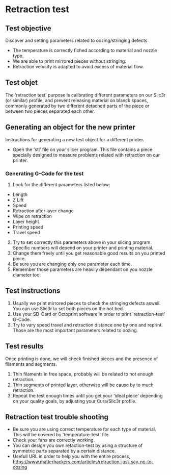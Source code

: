 # Retraction test


## Test objective

Discover and setting parameters related to oozing/stringing defects

* The temperature is correctly fiched according to material and nozzle type.
* We are able to print mirrored pieces without stringing.
* Retraction velocity is adapted to avoid excess of material flow.

## Test objet

The 'retraction test' purpose is calibrating different parameters on our Slic3r (or similar) profile, and prevent releasing material on blanck spaces, commonly generated by two different detached parts of the piece or between two pieces separated each other.


## Generating an object for the new printer

Instructions for generating a new test object for a different printer.

* Open the 'stl' file on your slicer program.
  This file contains a piece specially designed to measure problems related with retraction on our printer.

### Generating G-Code for the test

1. Look for the different parameters listed below:

* Length
* Z Lift
* Speed
* Retraction after layer change
* Wipe on retraction
* Layer height
* Printing speed
* Travel speed

2. Try to set correctly this parameters above in your slicing program. Specific numbers will depend on your printer and printing material.
3. Change them freely until you get reasonable good results on you printed piece.
4. Be sure you are changing only one parameter each time.
5. Remember those parameters are heavily dependant on you nozzle diameter too.

## Test instructions

1. Usually we print mirrored pieces to check the stringing defects aswell. You can use Slic3r to set both pieces on the hot bed.
2. Use your SD-Card or Octoprint software in order to print 'retraction-test' G-Code.
3. Try to vary speed travel and retraction distance one by one and reprint. Those are the most important parameters related to oozing.


## Test results

Once printing is done, we will check finished pieces and the presence of filaments and segments.

1. Thin filaments in free space, probably will be related to not enough retraction.
2. Thin segments of printed layer, otherwise will be cause by to much retraction.
3. Repeat the test enough times until you get your 'ideal piece' depending on your quality goals, by adjusting your Cura/Slic3r profile.


## Retraction test trouble shooting

* Be sure you are using correct temperature for each type of material. This will be covered by 'temperature-test' file.
* Check your fans are correctly working.
* You can design you own retaction-test by using a structure of symmetric parts separated by a certain distance.
* Usefull URL in order to help you with the entire process, https://www.matterhackers.com/articles/retraction-just-say-no-to-oozing